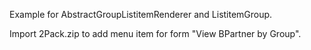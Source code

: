Example for AbstractGroupListitemRenderer and ListitemGroup. 

Import 2Pack.zip to add menu item for form "View BPartner by Group".
